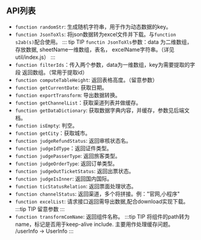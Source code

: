 ## API列表
- `function randomStr`: 生成随机字符串，用于作为动态数据的key。
- `function JsonToXls`: 将json数据转为excel文件并下载。与`function s2ab(s)`配合使用。
::: tip TIP
  `functin JsonToXls`参数：data 为二维数组，存放数据, sheetName一维数组，表名， excelName字符串。（详见util/index.js）
:::
- `function filterIds`：传入两个参数，data为一维数组，key为需要提取的字段 返回数组。（常用于提取id）
- `function computeTableHeight`: 返回表格高度。（留意参数）
- `function getCurrentDate`: 获取日期。
- `function exportTransform`: 导出数据转换。
- `function getChannelList`：获取渠道列表并做缓存。
- `function getDataDictionary`: 获取数据字典内容，并缓存，参数见后端文档。
- `function isEmpty`: 判空。
- `function getCity`：获取城市。
- `function judgeRefundStatus`: 返回审核状态名。
- `function judgeIdType`：返回证件类型。
- `function judgePasserType`: 返回旅客类型。
- `function judgeOrderType`: 返回订单类型。
- `function judgeOutTicketStatus`: 返回出票状态。
- `function judgeIsInner`: 返回国内国际。
- `function ticStatusRelation`: 返回票面处理状态。
- `function channelStatus`: 返回渠道，多个将拼接。例："官网,小程序"
- `function excelList`: 请求接口返回需导出数据,配合download实现下载。
:::tip TIP
留意参数
:::
- `function transformComName`: 返回组件名称。
:::tip TIP
将组件的path转为name，标记是否用于keep-alive include.
主要用作处理缓存问题。  
/userInfo -> UserInfo
:::
